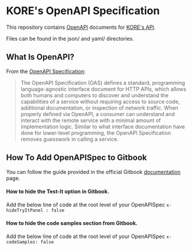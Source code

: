 # KORE's OpenAPI Specification

This repository contains [OpenAPI](https://www.openapis.org/) documents for [KORE's API](https://docs.korewireless.com/).

Files can be found in the json/ and yaml/ directories.

## What Is OpenAPI?

From the [OpenAPI Specification](https://github.com/OAI/OpenAPI-Specification):

> The OpenAPI Specification (OAS) defines a standard, programming language-agnostic interface document for HTTP APIs, which allows both humans and computers to discover and understand the capabilities of a service without requiring access to source code, additional documentation, or inspection of network traffic. When properly defined via OpenAPI, a consumer can understand and interact with the remote service with a minimal amount of implementation logic. Similar to what interface documentation have done for lower-level programming, the OpenAPI Specification removes guesswork in calling a service.

## How To Add OpenAPISpec to Gitbook
You can follow the guide provided in the official Gitbook [documentation](https://docs.gitbook.com/content-editor/blocks/openapi) page.

#### How to hide the Test-It option in Gitbook.
Add the below line of code at the root level of your OpenAPISpec
``
x-hideTryItPanel : false
``
#### How to hide the code samples section from Gitbook.
Add the below line of code at the root level of your OpenAPISpec
``
x-codeSamples: false
``